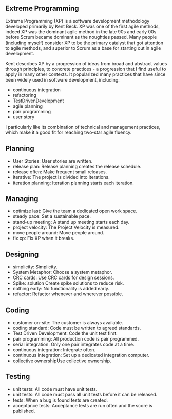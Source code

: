 ## Extreme Programming

Extreme Programming (XP) is a software development methodology developed
primarily by Kent Beck. XP was one of the first agile methods, indeed XP was the
dominant agile method in the late 90s and early 00s before Scrum became dominant
as the noughties passed. Many people (including myself) consider XP to be the
primary catalyst that got attention to agile methods, and superior to Scrum as a
base for starting out in agile development.

Kent describes XP by a progression of ideas from broad and abstract values
through principles, to concrete practices - a progression that I find useful to
apply in many other contexts. It popularized many practices that have since been
widely used in software development, including: 

* continuous integration
* refactoring 
* TestDrivenDevelopment
* agile planning
* pair programming
* user story

I particularly like its combination of technical and management practices, which
make it a good fit for reaching two-star agile fluency.


## Planning

* User Stories: User stories are written.
* release plan: Release planning creates the release schedule.
* release often: Make frequent small releases.
* iterative: The project is divided into iterations.
* iteration planning: Iteration planning starts each iteration.

## Managing
* optimize last: Give the team a dedicated open work space.
* steady pace: Set a sustainable pace.
* stand-up meeting: A stand up meeting starts each day.
* project velocity: The Project Velocity is measured.
* move people around: Move people around.
* fix xp: Fix XP when it breaks.

## Designing

* simplicity: Simplicity.
* System Metaphor: Choose a system metaphor.
* CRC cards: Use CRC cards for design sessions.
* Spike: solution Create spike solutions to reduce risk.
* nothing early: No functionality is added early.
* refactor: Refactor whenever and wherever possible.

##  Coding
 
* customer on-site: The customer is always available.
* coding standard: Code must be written to agreed standards.
* Test Driven Development: Code the unit test first.
* pair programming: All production code is pair programmed.
* serial integration: Only one pair integrates code at a time.
* continuous integration: Integrate often.
* continuous integration: Set up a dedicated integration computer.
* collective ownershipUse collective ownership.
 
## Testing
 
* unit tests: All code must have unit tests.
* unit tests: All code must pass all unit tests before it  can be released.
* tests: When a bug is found tests are created.
* acceptance tests: Acceptance tests are run often and the score is published.
